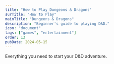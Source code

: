 ```yaml
---
title: "How to Play Dungeons & Dragons"
surTitle: "How to Play"
mainTitle: "Dungeons & Dragons"
description: "Beginner's guide to playing D&D."
icon: "document"
tags: ["games", "entertainment"]
order: 13
pubDate: 2024-05-15
---
```


Everything you need to start your D&D adventure.
